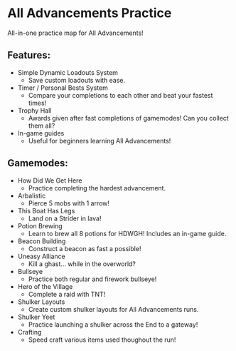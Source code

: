 # All Advancements Practice
All-in-one practice map for All Advancements!

## Features:
- Simple Dynamic Loadouts System
  - Save custom loadouts with ease.
- Timer / Personal Bests System
  - Compare your completions to each other and beat your fastest times!
- Trophy Hall
  - Awards given after fast completions of gamemodes! Can you collect them all?
- In-game guides
  - Useful for beginners learning All Advancements!
    
## Gamemodes:
  - How Did We Get Here
    - Practice completing the hardest advancement.
  - Arbalistic 
    - Pierce 5 mobs with 1 arrow!
  - This Boat Has Legs
    - Land on a Strider in lava!
  - Potion Brewing
    - Learn to brew all 8 potions for HDWGH! Includes an in-game guide.
  - Beacon Building
    - Construct a beacon as fast a possible!
  - Uneasy Alliance
    - Kill a ghast... while in the overworld?
  - Bullseye
    - Practice both regular and firework bullseye!
  - Hero of the Village
    - Complete a raid with TNT!
  - Shulker Layouts
    - Create custom shulker layouts for All Advancements runs.
  - Shulker Yeet
    - Practice launching a shulker across the End to a gateway!
  - Crafting
    - Speed craft various items used thoughout the run!
